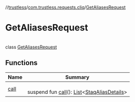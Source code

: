 //[trustless](../../../index.md)/[com.trustless.requests.cliq](../index.md)/[GetAliasesRequest](index.md)

# GetAliasesRequest

\
class [GetAliasesRequest](index.md)

## Functions

| Name | Summary |
|---|---|
| [call](call.md) | <br>suspend fun [call](call.md)(): [List](https://kotlinlang.org/api/latest/jvm/stdlib/kotlin.collections/-list/index.html)&lt;[StaqAliasDetails](../-staq-alias-details/index.md)&gt; |
